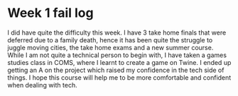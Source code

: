 # Week 1 fail log
I did have quite the difficulty this week. I have 3 take home finals that were deferred due to a family death, hence it has been quite the struggle to juggle moving cities, the take home exams and a new summer course. While I am not quite a technical person to begin with, I have taken a games studies class in COMS, where I learnt to create a game on Twine. I ended up getting an A on the project which raised my confidence in the tech side of things. I hope this course will help me to be more comfortable and confident when dealing with tech. 

